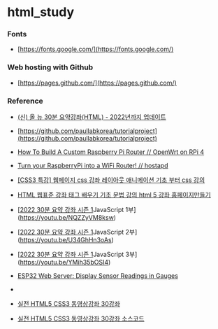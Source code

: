 # html_study


### Fonts
* [https://fonts.google.com/](https://fonts.google.com/)

### Web hosting with Github
* [https://pages.github.com/](https://pages.github.com/)

### Reference
* [(신) 올 뉴 30분 요약강좌(HTML) - 2022년까지 업데이트](https://youtu.be/PQymWXKehlk?list=PLkfUwwo13dlUhRuBra9j6YCypYRdifd2O)
* [https://github.com/paullabkorea/tutorialproject](https://github.com/paullabkorea/tutorialproject)
* [How To Build A Custom Raspberry Pi Router // OpenWrt on RPi 4](https://youtu.be/_pBf2hGqXL8)
* [Turn your RaspberryPi into a WiFi Router! // hostapd](https://youtu.be/laeOmNDE-Ac)
* [[CSS3 특강] 웹페이지 css 강좌 레이아웃 애니메이션 기초 부터 css 강의](https://youtu.be/agaWBLNu6h0)
* [HTML 웹표준 강좌 태그 배우기 기초 문법 강의 html 5 강좌 홈페이지만들기](https://youtu.be/EtLbvFbvI3A)
* [[2022 30분 요약 강좌 시즌 1](리뉴얼)JavaScript 1부](https://youtu.be/NQZZyVM8ksw)
* [[2022 30분 요약 강좌 시즌 1](리뉴얼)JavaScript 2부](https://youtu.be/U34GhHn3oAs)
* [[2022 30분 요약 강좌 시즌 1](리뉴얼)JavaScript 3부](https://youtu.be/YMih35bOSI4)

* [ESP32 Web Server: Display Sensor Readings in Gauges](https://randomnerdtutorials.com/esp32-web-server-gauges/)
* 
* [실전 HTML5 CSS3 동영상강좌 30강좌](https://youtu.be/fVnuQAjmcks?list=PLOJ3X9PwqLzsba6W-e6LjFqpXOBquCU7W)
* [실전 HTML5 CSS3 동영상강좌 30강좌 소스코드](https://github.com/funnycom/html5-css3)
